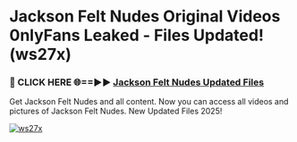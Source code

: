 # Jackson Felt Nudes Original Videos 0nlyFans Leaked - Files Updated! (ws27x)

<h3>🔴 CLICK HERE 🌐==►► <a href="https://tinyurl.com/52m3yx9h" rel="nofollow">Jackson Felt Nudes Updated Files</a></h3>

Get Jackson Felt Nudes and all content. Now you can access all videos and pictures of Jackson Felt Nudes. New Updated Files 2025!

[![ws27x](https://i.imgur.com/TnHtlc8.gif)](https://tinyurl.com/52m3yx9h)
